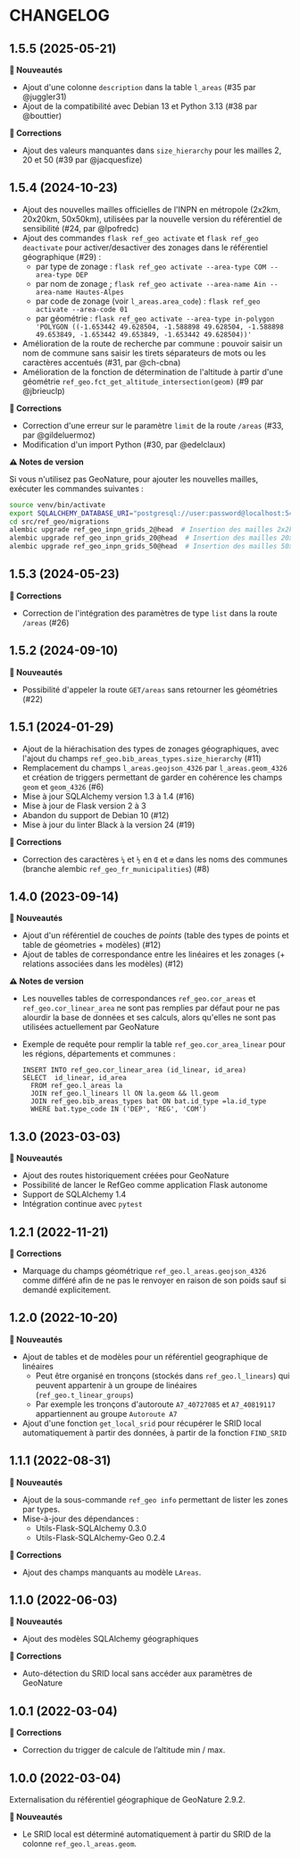 # CHANGELOG

## 1.5.5 (2025-05-21)

**🚀 Nouveautés**

- Ajout d'une colonne `description` dans la table `l_areas` (#35 par @juggler31)
- Ajout de la compatibilité avec Debian 13 et Python 3.13 (#38 par @bouttier)

**🐛 Corrections**

- Ajout des valeurs manquantes dans `size_hierarchy` pour les mailles 2, 20 et 50 (#39 par @jacquesfize)

## 1.5.4 (2024-10-23)

- Ajout des nouvelles mailles officielles de l'INPN en métropole (2x2km, 20x20km, 50x50km), utilisées par la nouvelle version du référentiel de sensibilité (#24, par @lpofredc)
- Ajout des commandes `flask ref_geo activate` et `flask ref_geo deactivate` pour activer/desactiver des zonages dans le référentiel géographique (#29) :
  - par type de zonage : `flask ref_geo activate --area-type COM --area-type DEP`
  - par nom de zonage ; `flask ref_geo activate --area-name Ain --area-name Hautes-Alpes`
  - par code de zonage (voir `l_areas.area_code`) : `flask ref_geo activate --area-code 01`
  - par géométrie : `flask ref_geo activate --area-type in-polygon 'POLYGON ((-1.653442 49.628504, -1.588898 49.628504, -1.588898 49.653849, -1.653442 49.653849, -1.653442 49.628504))'`
- Amélioration de la route de recherche par commune : pouvoir saisir un nom de commune sans saisir les tirets séparateurs de mots ou les caractères accentués (#31, par @ch-cbna)
- Amélioration de la fonction de détermination de l'altitude à partir d'une géométrie `ref_geo.fct_get_altitude_intersection(geom)` (#9 par @jbrieuclp)

**🐛 Corrections**

- Correction d'une erreur sur le paramètre `limit` de la route `/areas` (#33, par @gildeluermoz)
- Modification d'un import Python (#30, par @edelclaux)

**⚠️ Notes de version**

Si vous n'utilisez pas GeoNature, pour ajouter les nouvelles mailles, exécuter les commandes suivantes :

```sh
source venv/bin/activate
export SQLALCHEMY_DATABASE_URI="postgresql://user:password@localhost:543database"
cd src/ref_geo/migrations
alembic upgrade ref_geo_inpn_grids_2@head  # Insertion des mailles 2x2km métropole, fournies par l’INPN
alembic upgrade ref_geo_inpn_grids_20@head  # Insertion des mailles 20x20km métropole, fournies par l’INPN
alembic upgrade ref_geo_inpn_grids_50@head  # Insertion des mailles 50x50km métropole, fournies par l’INPN
```

## 1.5.3 (2024-05-23)

**🐛 Corrections**

- Correction de l'intégration des paramètres de type `list` dans la route `/areas` (#26)

## 1.5.2 (2024-09-10)

**🚀 Nouveautés**

- Possibilité d'appeler la route `GET/areas` sans retourner les géométries (#22)

## 1.5.1 (2024-01-29)

- Ajout de la hiérachisation des types de zonages géographiques, avec l'ajout du champs `ref_geo.bib_areas_types.size_hierarchy` (#11)
- Remplacement du champs `l_areas.geojson_4326` par `l_areas.geom_4326` et création de triggers permettant de garder en cohérence les champs `geom` et `geom_4326` (#6)
- Mise à jour SQLAlchemy version 1.3 à 1.4 (#16)
- Mise à jour de Flask version 2 à 3
- Abandon du support de Debian 10 (#12)
- Mise à jour du linter Black à la version 24 (#19)

**🐛 Corrections**

- Correction des caractères `¼` et `½` en `Œ` et `œ` dans les noms des communes (branche alembic `ref_geo_fr_municipalities`) (#8)

## 1.4.0 (2023-09-14)

**🚀 Nouveautés**

- Ajout d'un référentiel de couches de _points_ (table des types de points et table de géometries + modèles) (#12)
- Ajout de tables de correspondance entre les linéaires et les zonages (+ relations associées dans les modèles) (#12)

**⚠️ Notes de version**

- Les nouvelles tables de correspondances `ref_geo.cor_areas` et `ref_geo.cor_linear_area` ne sont pas remplies par défaut pour ne pas alourdir la base de données et ses calculs, alors qu'elles ne sont pas utilisées actuellement par GeoNature
- Exemple de requête pour remplir la table `ref_geo.cor_area_linear` pour les régions, départements et communes :

  ```
  INSERT INTO ref_geo.cor_linear_area (id_linear, id_area)
  SELECT  id_linear, id_area
    FROM ref_geo.l_areas la
    JOIN ref_geo.l_linears ll ON la.geom && ll.geom
    JOIN ref_geo.bib_areas_types bat ON bat.id_type =la.id_type
    WHERE bat.type_code IN ('DEP', 'REG', 'COM')
  ```

## 1.3.0 (2023-03-03)

**🚀 Nouveautés**

- Ajout des routes historiquement créées pour GeoNature
- Possibilité de lancer le RefGeo comme application Flask autonome
- Support de SQLAlchemy 1.4
- Intégration continue avec `pytest`

## 1.2.1 (2022-11-21)

**🐛 Corrections**

- Marquage du champs géométrique `ref_geo.l_areas.geojson_4326` comme différé afin de ne pas le renvoyer en raison de son poids sauf si demandé explicitement.

## 1.2.0 (2022-10-20)

**🚀 Nouveautés**

- Ajout de tables et de modèles pour un référentiel geographique de linéaires
  - Peut être organisé en tronçons (stockés dans `ref_geo.l_linears`) qui peuvent appartenir à un groupe de linéaires (`ref_geo.t_linear_groups`)
  - Par exemple les tronçons d'autoroute `A7_40727085` et `A7_40819117` appartiennent au groupe `Autoroute A7`
- Ajout d'une fonction `get_local_srid` pour récupérer le SRID local automatiquement à partir des données, à partir de la fonction `FIND_SRID`

## 1.1.1 (2022-08-31)

**🚀 Nouveautés**

- Ajout de la sous-commande `ref_geo info` permettant de lister les zones par types.
- Mise-à-jour des dépendances :
  - Utils-Flask-SQLAlchemy 0.3.0
  - Utils-Flask-SQLAlchemy-Geo 0.2.4

**🐛 Corrections**

- Ajout des champs manquants au modèle `LAreas`.

## 1.1.0 (2022-06-03)

**🚀 Nouveautés**

- Ajout des modèles SQLAlchemy géographiques

**🐛 Corrections**

- Auto-détection du SRID local sans accéder aux paramètres de GeoNature

## 1.0.1 (2022-03-04)

**🐛 Corrections**

- Correction du trigger de calcule de l’altitude min / max.

## 1.0.0 (2022-03-04)

Externalisation du référentiel géographique de GeoNature 2.9.2.

**🚀 Nouveautés**

- Le SRID local est déterminé automatiquement à partir du SRID de la colonne `ref_geo.l_areas.geom`.
